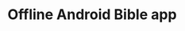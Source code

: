 ---
title: Offline Android Bible app
client: Bibleside
role: Designer, Developer
timeframe: 2023-Present
weburl: bibleside.com
description: 
image: /work/bibleside/bibleside.webp
layout: "case-study"
type: "page"
---